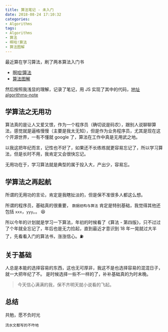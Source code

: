 ```yaml
---
title: 算法笔记 - 未入门
date: 2018-08-24 17:10:32
categories:
- Algorithms
tags:
- Algorithms
- 算法
- 啊哈!算法
- 算法图解
---
```


最近算在学习算法，刷了两本算法入门书  
- [啊哈!算法](https://book.douban.com/subject/25894685/)    
- [算法图解](https://book.douban.com/subject/26979890/)    

然后按照我浅显的理解，记录了笔记，用 JS 实现了其中的代码，[地址 algorithms-note ](https://github.com/dryyun/algorithms-note)  

<!-- more --> 

## 学算法之无用功  

算法真的是让人又爱又恨，作为一个程序员（确切说是码农），跟别人说聊聊算法，感觉就是逼格慢慢（主要是我太无知），但是作为业务程序员，尤其是现在这个开源世界，一有不懂就 google 了，算法在工作中真是无用武之地。  

以我这把年纪而言，记性也不好了，如果还不长练练就更容易忘记了，所以学习算法，但是长时不用，我肯定又会很快忘记。  

无用功在于，学习算法就是典型的属于投入大，产出少，容易忘。   

## 学算法之再起航 

所谓的无用功的言论，肯定是我瞎扯淡的，但是保不准很多人都这么想。  

所谓的程序员，基础真的很重要， `数据结构与算法` 肯定是特别基础，我觉得其他还包括 `xxx`，`yyy`。。 😆    

所以今年的计划就是学习一下算法，年初的时候看了《算法 - 第四版》，只不过过了个年就全忘记了，年后也是无力捡起，直到最近才意识到 18 年一晃就过大半了，先看看入门的算法书，涨涨信心。⛽️     

## 关于基础

人总是本能的选择容易的东西，这也无可厚非，我这不是也选择容易的混混日子，就一大把年纪了不。
是时候选择一些不一样的了，补补基础真的为时未晚。

> 今天信心满满的我，保不齐明天就小说看的飞起。  

## 总结

共勉，愿不负时光  

`流水文都写的不咋地`  

